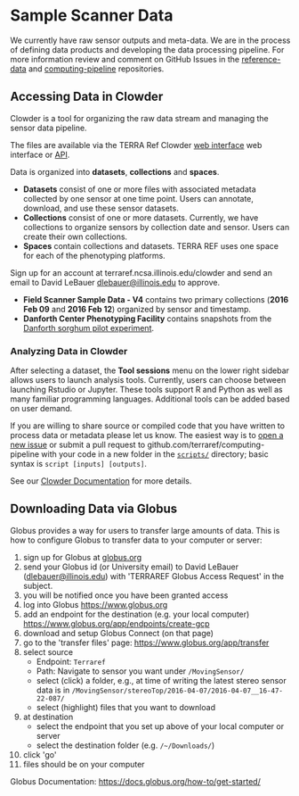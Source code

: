 # Sample Scanner Data

We currently have raw sensor outputs and meta-data. 
We are in the process of defining data products and developing the data processing pipeline. 
For more information review and comment on GitHub Issues in the [reference-data](https://github.com/terraref/reference-data/issues) and [computing-pipeline](https://github.com/terraref/computing-pipeline/issues) repositories.

## Accessing Data in Clowder

Clowder is a tool for organizing the raw data stream and managing the sensor data pipeline.

The files are available via the TERRA Ref Clowder [web interface](http://terraref.ncsa.illinois.edu/clowder/spaces) web interface or [API](https://terraref.ncsa.illinois.edu/clowder/assets/docs/api/index.html). 

Data is organized into **datasets**, **collections** and **spaces**.

* **Datasets** consist of one or more files with associated metadata collected by one sensor at one time point. Users can annotate, download, and use these sensor datasets.
* **Collections** consist of one or more datasets. Currently, we have collections to organize sensors by collection date and sensor. Users can create their own collections.
* **Spaces** contain collections and datasets. TERRA REF uses one space for each of the phenotyping platforms.

Sign up for an account at terraref.ncsa.illinois.edu/clowder and send an email to David LeBauer dlebauer@illinois.edu to approve. 

* **Field Scanner Sample Data - V4** contains two primary collections (**2016 Feb 09** and **2016 Feb 12**) organized by sensor and timestamp.
* **Danforth Center Phenotyping Facility** contains snapshots from the [Danforth sorghum pilot experiment](danforth.md). 

### Analyzing Data in Clowder

After selecting a dataset, the **Tool sessions** menu on the lower right sidebar allows users to launch analysis tools. Currently, users can choose between launching Rstudio or Jupyter.
These tools support R and Python as well as many familiar programming languages. 
Additional tools can be added based on user demand. 

If you are willing to share source or compiled code that you have written to process data or metadata please let us know. The easiest way is to [open a new issue](https://github.com/terraref/computing-pipeline/issues/new) or submit a pull request to github.com/terraref/computing-pipeline with your code in a new folder in the [`scripts/`](https://github.com/terraref/computing-pipeline/tree/master/scripts) directory; basic syntax is `script [inputs] [outputs]`.

See our [Clowder Documentation](https://terraref.gitbooks.io/terraref-documentation/content/clowder.html) for more details.

## Downloading Data via Globus

Globus provides a way for users to transfer large amounts of data. 
This is how to configure Globus to transfer data to your computer or server:

1. sign up for Globus at [globus.org](https://www.globus.org/)
2. send your Globus id (or University email) to David LeBauer (<a href="mailto:dlebauer@illinois.edu?subject=[TERRAREF Globus Access Request]">dlebauer@illinois.edu</a>) with 'TERRAREF Globus Access Request' in the subject.
3. you will be notified once you have been granted access
1. log into Globus https://www.globus.org
2. add an endpoint for the destination (e.g. your local computer) https://www.globus.org/app/endpoints/create-gcp
3. download and setup Globus Connect (on that page)
4. go to the 'transfer files' page: https://www.globus.org/app/transfer
5. select source
    * Endpoint: `Terraref` 
    * Path: Navigate to sensor you want under `/MovingSensor/`
    * select (click) a folder, e.g., at time of writing the latest stereo sensor data is in `/MovingSensor/stereoTop/2016-04-07/2016-04-07__16-47-22-087/` 
    * select (highlight) files that you want to download
7. at destination
    * select the endpoint that you set up above of your local computer or server
    * select the destination folder (e.g. `/~/Downloads/`)
8. click 'go'
9. files should be on your computer

Globus Documentation: https://docs.globus.org/how-to/get-started/ 
